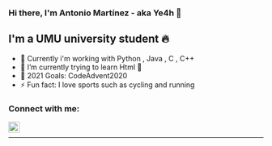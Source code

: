 ### Hi there, I'm Antonio Martínez - aka Ye4h 👋


## I'm a UMU university student 🔥


- 👯 Currently i'm working with  Python , Java , C , C++ 
- 🌱 I’m currently trying to learn Html 📓
- 🥅 2021 Goals: CodeAdvent2020  
- ⚡ Fun fact: I love sports such as cycling and running

### Connect with me:

[<img align="left" alt="Antonio Martínez | Instagram" width="22px" src="https://cdn.jsdelivr.net/npm/simple-icons@v3/icons/instagram.svg" />][instagram]

<br />



---





[instagram]: https://www.instagram.com/antonio_martin3z/

